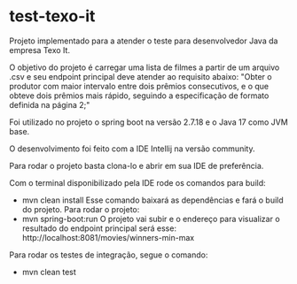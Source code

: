 # test-texo-it

Projeto implementado para a atender o teste para desenvolvedor Java da empresa Texo It.

O objetivo do projeto é carregar uma lista de filmes a partir de um arquivo .csv e seu endpoint principal deve atender ao requisito abaixo:
"Obter o produtor com maior intervalo entre dois prêmios consecutivos, e o que
obteve dois prêmios mais rápido, seguindo a especificação de formato definida na
página 2;"

Foi utilizado no projeto o spring boot na versão 2.7.18 e o Java 17 como JVM base.

O desenvolvimento foi feito com a IDE Intellij na versão community.

Para rodar o projeto basta clona-lo e abrir em sua IDE de preferência.

Com o terminal disponibilizado pela IDE rode os comandos para build:
 - mvn clean install
Esse comando baixará as dependências e fará o build do projeto.
Para rodar o projeto:
 - mvn spring-boot:run
O projeto vai subir e o endereço para visualizar o resultado do endpoint principal será esse:
http://localhost:8081/movies/winners-min-max

Para rodar os testes de integração, segue o comando:
 -  mvn clean test

   
